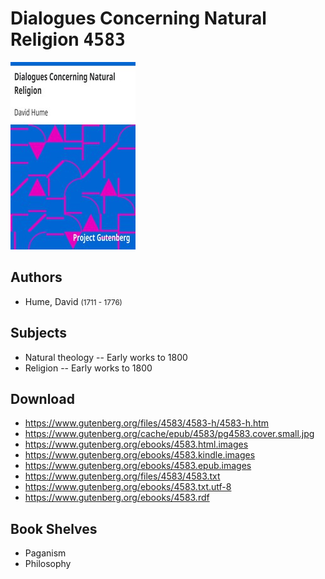 # Dialogues Concerning Natural Religion <kbd>4583</kbd>

![](./cover.medium.jpg "")

## Authors


 - Hume, David <small>(1711 - 1776)</small>

## Subjects


 - Natural theology -- Early works to 1800
 - Religion -- Early works to 1800

## Download


 - https://www.gutenberg.org/files/4583/4583-h/4583-h.htm
 - https://www.gutenberg.org/cache/epub/4583/pg4583.cover.small.jpg
 - https://www.gutenberg.org/ebooks/4583.html.images
 - https://www.gutenberg.org/ebooks/4583.kindle.images
 - https://www.gutenberg.org/ebooks/4583.epub.images
 - https://www.gutenberg.org/files/4583/4583.txt
 - https://www.gutenberg.org/ebooks/4583.txt.utf-8
 - https://www.gutenberg.org/ebooks/4583.rdf

## Book Shelves


 - Paganism
 - Philosophy
